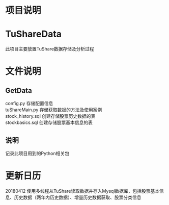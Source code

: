 项目说明
===
# TuShareData
此项目主要放置TuShare数据存储及分析过程

文件说明
===
GetData
----
config.py           存储配置信息<br>
tuShareMain.py      存储获取数据的方法及使用案例<br>
stock_history.sql   创建存储股票历史数据的表<br>
stockbasics.sql     创建存储股票基本信息的表<br>


说明
---
记录此项目用到的Python相关包


更新日历
===
20180412 使用多线程从TuShare读取数据并存入Mysql数据库，包括股票基本信息、历史数据（两年内历史数据）、增量历史数据获取、股票分类信息